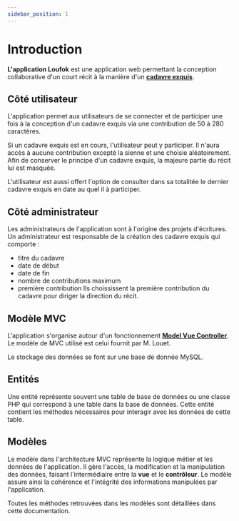 ```yaml
---
sidebar_position: 1
---
```


# Introduction

**L'application Loufok** est une application web permettant la conception collaborative d'un court récit à la manière d'un **[cadavre exquis](https://fr.wikipedia.org/wiki/Cadavre_exquis)**.

## Côté utilisateur

L'application permet aux utilisateurs de se connecter et de participer une fois à la conception d'un cadavre exquis via une contribution de 50 à 280 caractères.

Si un cadavre exquis est en cours, l'utilisateur peut y participer. Il n'aura accès à aucune contribution excepté la sienne et une choisie aléatoirement. Afin de conserver le principe d'un cadavre exquis, la majeure partie du récit lui est masquée.

L'utilisateur est aussi offert l'option de consulter dans sa totalitée le dernier cadavre exquis en date au quel il à participer.

## Côté administrateur

Les administrateurs de l'application sont à l'origine des projets d'écritures.
Un administrateur est responsable de la création des cadavre exquis qui comporte :
- titre du cadavre
- date de début
- date de fin
- nombre de contributions maximum
- première contribution
Ils choississent la première contribution du cadavre pour diriger la direction du récit.

## Modèle MVC

L'application s'organise autour d'un fonctionnement **[Model Vue Controller](https://developer.mozilla.org/fr/docs/Glossary/MVC)**.
Le modèle de MVC utilisé est celui fournit par M. Louet.

Le stockage des données se font sur une base de donnée MySQL.

## Entités

Une entité représente souvent une table de base de données ou une classe PHP qui correspond à une table dans la base de données. Cette entité contient les méthodes nécessaires pour interagir avec les données de cette table.

## Modèles


Le modèle dans l'architecture MVC représente la logique métier et les données de l'application. Il gère l'accès, la modification et la manipulation des données, faisant l'intermédiaire entre la **vue** et le **contrôleur**. Le modèle assure ainsi la cohérence et l'intégrité des informations manipulées par l'application.

Toutes les méthodes retrouvées dans les modèles sont détaillées dans cette documentation.